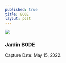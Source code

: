 ```yaml
---
published: true
title: BODE
layout: post
---
```



![]({{site.baseurl}}/images/IMG_2770-2-Fuentebode3.jpg)

### Jardín BODE
Capture Date: May 15, 2022.
